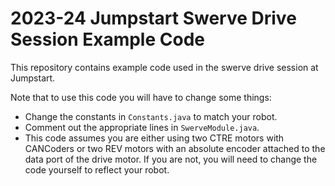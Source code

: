 # 2023-24 Jumpstart Swerve Drive Session Example Code

This repository contains example code used in the swerve drive session at Jumpstart.

Note that to use this code you will have to change some things:
- Change the constants in `Constants.java` to match your robot.
- Comment out the appropriate lines in `SwerveModule.java`.
- This code assumes you are either using two CTRE motors with CANCoders or two REV motors with an absolute encoder attached to the data port of the drive motor. If you are not, you will need to change the code yourself to reflect your robot.